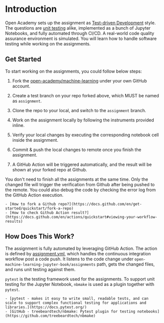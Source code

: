 # Introduction

Open Academy sets up the assignment as [Test-driven Development](https://en.wikipedia.org/wiki/Test-driven_development) style. The questions are [unit testing](https://en.wikipedia.org/wiki/Unit_testing) alike, implemented as a bunch of Jupyter Notebooks, and fully automated through CI/CD. A real-world code quality assurance environment is simulated. You will learn how to handle software testing while working on the assignments.

## Get Started

To start working on the assignments, you could follow below steps:

1. Fork the [open-academy/machine-learning](https://github.com/open-academy/machine-learning) under your own GitHub account.

2. Create a test branch on your repo forked above, which MUST be named as `assignment`.

3. Clone the repo to your local, and switch to the `assignment` branch.

4. Work on the assignment locally by following the instruments provided inline.

5. Verify your local changes by executing the corresponding notebook cell inside the assignment.

6. Commit & push the local changes to remote once you finish the assignment.

7. A GitHub Action will be triggered automatically, and the result will be shown at your forked repo at Github.

You don't need to finish all the assignments at the same time. Only the changed file will trigger the verification from Github after being pushed to the remote. You could also debug the code by checking the error log from the GitHub Action execution.

```{seealso}
- [How to fork a Github repo?](https://docs.github.com/en/get-started/quickstart/fork-a-repo)
- [How to check Github Action result?](https://docs.github.com/en/actions/quickstart#viewing-your-workflow-results)
```

## How Does This Work?

The assignment is fully automated by leveraging GitHub Action. The action is defined by [assignment.yml](https://github.com/open-academy/machine-learning/blob/main/.github/workflows/assignment.yml), which handles the continuous integration workflow post a code push. It listens to the code change under `open-machine-learning-jupyter-book/assignments` path, gets the changed files, and runs unit testing against them.

`pytest` is the testing framework used for the assignments. To support unit testing for the Jupyter Notebook, `nbmake` is used as a plugin together with `pytest`.

```{seealso}
- [pytest - makes it easy to write small, readable tests, and can scale to support complex functional testing for applications and libraries.](https://docs.pytest.org/)
- [GitHub - treebeardtech/nbmake: Pytest plugin for testing notebooks](https://github.com/treebeardtech/nbmake)
```
